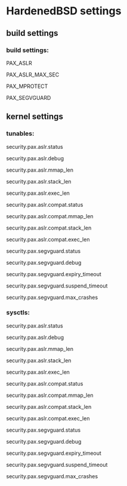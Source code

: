 # HardenedBSD settings

## build settings
### build settings:
PAX_ASLR

PAX_ASLR_MAX_SEC

PAX_MPROTECT

PAX_SEGVGUARD

## kernel settings
### tunables:
security.pax.aslr.status

security.pax.aslr.debug

security.pax.aslr.mmap_len

security.pax.aslr.stack_len

security.pax.aslr.exec_len

security.pax.aslr.compat.status

security.pax.aslr.compat.mmap_len

security.pax.aslr.compat.stack_len

security.pax.aslr.compat.exec_len

security.pax.segvguard.status

security.pax.segvguard.debug

security.pax.segvguard.expiry_timeout

security.pax.segvguard.suspend_timeout

security.pax.segvguard.max_crashes 

### sysctls:
security.pax.aslr.status

security.pax.aslr.debug

security.pax.aslr.mmap_len

security.pax.aslr.stack_len

security.pax.aslr.exec_len

security.pax.aslr.compat.status

security.pax.aslr.compat.mmap_len

security.pax.aslr.compat.stack_len

security.pax.aslr.compat.exec_len

security.pax.segvguard.status

security.pax.segvguard.debug

security.pax.segvguard.expiry_timeout

security.pax.segvguard.suspend_timeout

security.pax.segvguard.max_crashes
